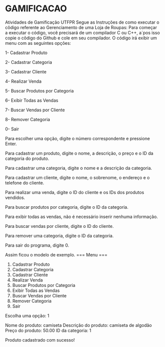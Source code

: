 # GAMIFICACAO
Atividades de Gamificação UTFPR
Segue as Instruções de como executar o côdigo referente ao Gerenciamento de uma Loja de Roupas:
Para começar a executar o código, você precisará de um compilador C ou C++, a´pos isso copie o côdigo do Github e cole em seu compilador. 
O código irá exibir um menu com as seguintes opções:

1- Cadastrar Produto

2- Cadastrar Categoria

3- Cadastrar Cliente

4- Realizar Venda

5- Buscar Produtos por Categoria

6- Exibir Todas as Vendas

7- Buscar Vendas por Cliente

8- Remover Categoria

0- Sair

Para escolher uma opção, digite o número correspondente e pressione Enter.

Para cadastrar um produto, digite o nome, a descrição, o preço e o ID da categoria do produto.

Para cadastrar uma categoria, digite o nome e a descrição da categoria.

Para cadastrar um cliente, digite o nome, o sobrenome, o endereço e o telefone do cliente.

Para realizar uma venda, digite o ID do cliente e os IDs dos produtos vendidos.

Para buscar produtos por categoria, digite o ID da categoria.

Para exibir todas as vendas, não é necessário inserir nenhuma informação.

Para buscar vendas por cliente, digite o ID do cliente.

Para remover uma categoria, digite o ID da categoria.

Para sair do programa, digite 0.

Assim ficou o modelo de exemplo.
=== Menu ===
1. Cadastrar Produto
2. Cadastrar Categoria
3. Cadastrar Cliente
4. Realizar Venda
5. Buscar Produtos por Categoria
6. Exibir Todas as Vendas
7. Buscar Vendas por Cliente
8. Remover Categoria
0. Sair

Escolha uma opção: 1

Nome do produto: camiseta
Descrição do produto: camiseta de algodão
Preço do produto: 50.00
ID da categoria: 1

Produto cadastrado com sucesso!
